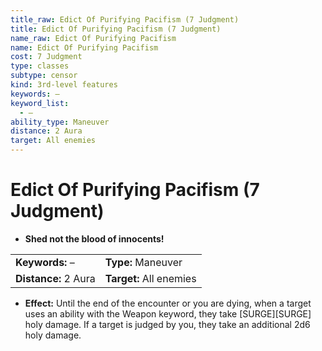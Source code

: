 ```yaml
---
title_raw: Edict Of Purifying Pacifism (7 Judgment)
title: Edict Of Purifying Pacifism (7 Judgment)
name_raw: Edict Of Purifying Pacifism
name: Edict Of Purifying Pacifism
cost: 7 Judgment
type: classes
subtype: censor
kind: 3rd-level features
keywords: –
keyword_list:
  - –
ability_type: Maneuver
distance: 2 Aura
target: All enemies
---
```


# Edict Of Purifying Pacifism (7 Judgment)

- **Shed not the blood of innocents!**

|                      |                         |
| :------------------- | :---------------------- |
| **Keywords:** –      | **Type:** Maneuver      |
| **Distance:** 2 Aura | **Target:** All enemies |

- **Effect:** Until the end of the encounter or you are dying, when a target uses an ability with the Weapon keyword, they take \[SURGE\]\[SURGE\] holy damage. If a target is judged by you, they take an additional 2d6 holy damage.
